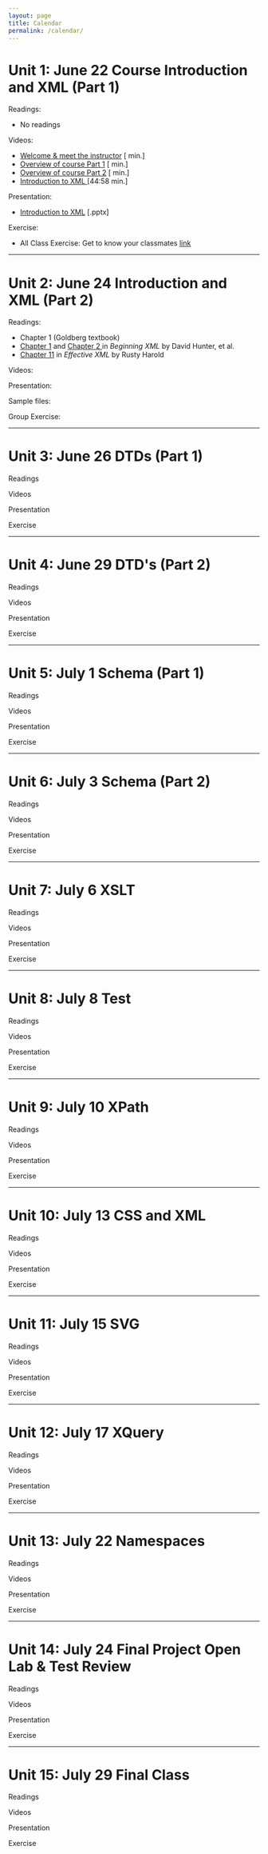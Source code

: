 ```yaml
---
layout: page
title: Calendar
permalink: /calendar/
---
```


# Unit 1: June 22 Course Introduction and XML (Part 1)

Readings:
- No readings

Videos:
- [Welcome &amp; meet the instructor]() [ min.]
- [Overview of course Part 1]() [ min.]
- [Overview of course Part 2]() [ min.]     
- [Introduction to XML ](https://youtu.be/-kN-oY3hDyg) [44:58 min.]   
    
Presentation:    
- [Introduction to XML](https://www.albany.edu/~mwolfe/ist538/unit1/XML_unit1.pptx) [.pptx]

Exercise:
- All Class Exercise: Get to know your classmates [link](https://markwolfeman.github.io/ist538/assignments/icebreaker.html)

------------
# Unit 2: June 24 Introduction and XML (Part 2)

Readings: 
 - Chapter 1 (Goldberg textbook)
- [Chapter 1](http://media.wiley.com/product_data/excerpt/78/04701148/0470114878.pdf) and [Chapter 2 ](http://www.codeproject.com/Articles/845/Beginning-XML-Chapter-2-Well-Formed-XML) in *Beginning XML* by David Hunter, et al.
- [Chapter 11](http://www.cafeconleche.org/books/effectivexml/chapters/11.html) in *Effective XML* by Rusty Harold 
 
 Videos: 
<!-- 
-[XML Coders Bootcamp](https://youtu.be/b27DeLZvkTo) [12:31 min.] 
-[Baseball Scorecard Exercise](https://youtu.be/-c9eQLH2_N8) [2:37 min.] 
-[XML Fundamentals Part 1](https://youtu.be/ZGuXZf5mu8I) [13:29 min.]
-[XML Fundamentals Part 2](https://youtu.be/tQnAdGlAeKY) [28:46 min.]
-[Homework 1 instructions](https://youtu.be/hYCwJgHU-qs) [8:40 min.] 
 -->

Presentation:
<!--
-[XML Bootcamp notes .docx](http://www.albany.edu/~mwolfe/ist538/unit2/unit2_xml_notepad_bootcamp.docx) 
-[XML Fundamentals Parts 1 &amp; 2 notes .docx](http://www.albany.edu/~mwolfe/ist538/unit2/unit2_xml_fundamentals_parts_1_2.docx) -->

Sample files:
<!-- 
	-[folder of examples](http://www.albany.edu/~mwolfe/ist538/unit2/examples/)from presentation, click into linked folder, right click and &quot;save link as&quot; to copy .xml files to desktop   -->


Group Exercise:
<!--
-[Mark up the following](http://www.albany.edu/~mwolfe/ist538/unit2/boxscore.jpg)box score using Notepad++ (due: ???)
-[Baseball game box score](http://www.albany.edu/~mwolfe/ist538/lesson1/boxscore.jpg)[.jpg]
-[completed box score](http://www.albany.edu/~mwolfe/ist538/lesson1/boxscore.xml)[.xml]
-[How to read a box score](http://www.albany.edu/~mwolfe/ist538/lesson1/how_to_read.jpg)[.jpg]
Install software:
	-[Windows users, Download and install Notepad++ ](http://www.albany.edu/~mwolfe/ist538/unit2/installing_notetab.docx)[.doc] Due:  ???
	-[Mac users, Download and install ](http://www.jedit.org/index.php?page=download)
	-[XML editor tool discussion thread](https://blackboard.albany.edu/webapps/discussionboard/do/forum?action=list_threads&course_id=_124658_1&nav=discussion_board_entry&conf_id=_198030_1&forum_id=_376258_1)  -->


------------
# Unit 3: June 26 DTDs (Part 1)

Readings

Videos

Presentation

Exercise

------------
# Unit 4: June 29 DTD's (Part 2)

Readings

Videos

Presentation

Exercise

------------
# Unit 5:  July 1 Schema (Part 1)

Readings

Videos

Presentation

Exercise
        
------------
# Unit 6:     July 3 Schema (Part 2)

Readings

Videos

Presentation

Exercise

------------
# Unit 7:   July 6  XSLT

Readings

Videos

Presentation

Exercise
          
------------
# Unit 8:    July 8 Test

Readings

Videos

Presentation

Exercise        

------------
# Unit 9:    July 10 XPath

Readings

Videos

Presentation

Exercise   

------------
# Unit 10: July 13 CSS and XML

Readings

Videos

Presentation

Exercise  

------------
# Unit 11:  July 15 SVG

Readings

Videos

Presentation

Exercise  

------------
# Unit 12:     July 17 XQuery

Readings

Videos

Presentation

Exercise  

------------
# Unit 13:    July 22  Namespaces

Readings

Videos

Presentation

Exercise  

------------
# Unit 14:   July 24   Final Project Open Lab & Test Review

Readings

Videos

Presentation

Exercise

------------
# Unit 15:   July 29   Final Class 

Readings

Videos

Presentation

Exercise